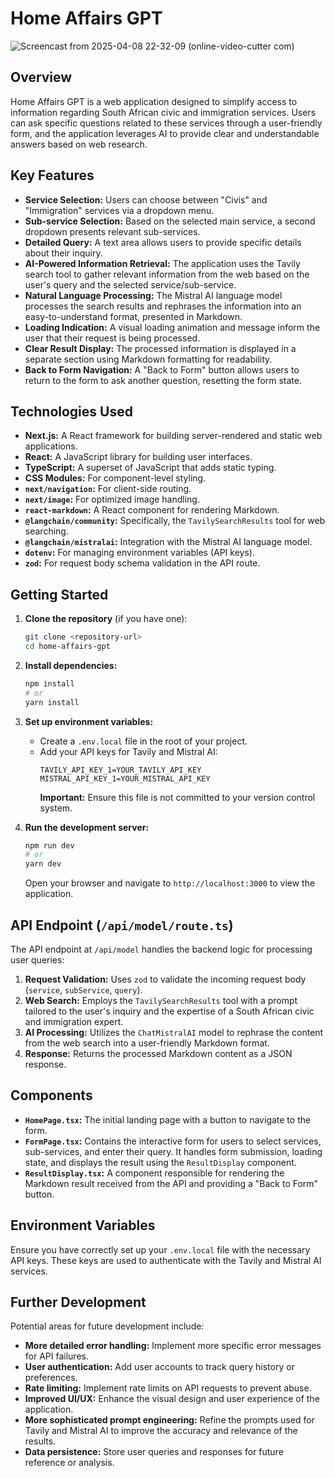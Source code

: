 # Home Affairs GPT

![Screencast from 2025-04-08 22-32-09 (online-video-cutter com)](https://github.com/user-attachments/assets/d13d9908-3b40-4a16-873e-5c1f6433f693)

## Overview

Home Affairs GPT is a web application designed to simplify access to information regarding South African civic and immigration services. Users can ask specific questions related to these services through a user-friendly form, and the application leverages AI to provide clear and understandable answers based on web research.

## Key Features

- **Service Selection:** Users can choose between "Civis" and "Immigration" services via a dropdown menu.
- **Sub-service Selection:** Based on the selected main service, a second dropdown presents relevant sub-services.
- **Detailed Query:** A text area allows users to provide specific details about their inquiry.
- **AI-Powered Information Retrieval:** The application uses the Tavily search tool to gather relevant information from the web based on the user's query and the selected service/sub-service.
- **Natural Language Processing:** The Mistral AI language model processes the search results and rephrases the information into an easy-to-understand format, presented in Markdown.
- **Loading Indication:** A visual loading animation and message inform the user that their request is being processed.
- **Clear Result Display:** The processed information is displayed in a separate section using Markdown formatting for readability.
- **Back to Form Navigation:** A "Back to Form" button allows users to return to the form to ask another question, resetting the form state.

## Technologies Used

- **Next.js:** A React framework for building server-rendered and static web applications.
- **React:** A JavaScript library for building user interfaces.
- **TypeScript:** A superset of JavaScript that adds static typing.
- **CSS Modules:** For component-level styling.
- **`next/navigation`:** For client-side routing.
- **`next/image`:** For optimized image handling.
- **`react-markdown`:** A React component for rendering Markdown.
- **`@langchain/community`:** Specifically, the `TavilySearchResults` tool for web searching.
- **`@langchain/mistralai`:** Integration with the Mistral AI language model.
- **`dotenv`:** For managing environment variables (API keys).
- **`zod`:** For request body schema validation in the API route.

## Getting Started

1.  **Clone the repository** (if you have one):

    ```bash
    git clone <repository-url>
    cd home-affairs-gpt
    ```

2.  **Install dependencies:**

    ```bash
    npm install
    # or
    yarn install
    ```

3.  **Set up environment variables:**

    - Create a `.env.local` file in the root of your project.
    - Add your API keys for Tavily and Mistral AI:
      ```
      TAVILY_API_KEY_1=YOUR_TAVILY_API_KEY
      MISTRAL_API_KEY_1=YOUR_MISTRAL_API_KEY
      ```
      **Important:** Ensure this file is not committed to your version control system.

4.  **Run the development server:**

    ```bash
    npm run dev
    # or
    yarn dev
    ```

    Open your browser and navigate to `http://localhost:3000` to view the application.

## API Endpoint (`/api/model/route.ts`)

The API endpoint at `/api/model` handles the backend logic for processing user queries:

1.  **Request Validation:** Uses `zod` to validate the incoming request body (`service`, `subService`, `query`).
2.  **Web Search:** Employs the `TavilySearchResults` tool with a prompt tailored to the user's inquiry and the expertise of a South African civic and immigration expert.
3.  **AI Processing:** Utilizes the `ChatMistralAI` model to rephrase the content from the web search into a user-friendly Markdown format.
4.  **Response:** Returns the processed Markdown content as a JSON response.

## Components

- **`HomePage.tsx`:** The initial landing page with a button to navigate to the form.
- **`FormPage.tsx`:** Contains the interactive form for users to select services, sub-services, and enter their query. It handles form submission, loading state, and displays the result using the `ResultDisplay` component.
- **`ResultDisplay.tsx`:** A component responsible for rendering the Markdown result received from the API and providing a "Back to Form" button.

## Environment Variables

Ensure you have correctly set up your `.env.local` file with the necessary API keys. These keys are used to authenticate with the Tavily and Mistral AI services.

## Further Development

Potential areas for future development include:

- **More detailed error handling:** Implement more specific error messages for API failures.
- **User authentication:** Add user accounts to track query history or preferences.
- **Rate limiting:** Implement rate limits on API requests to prevent abuse.
- **Improved UI/UX:** Enhance the visual design and user experience of the application.
- **More sophisticated prompt engineering:** Refine the prompts used for Tavily and Mistral AI to improve the accuracy and relevance of the results.
- **Data persistence:** Store user queries and responses for future reference or analysis.
